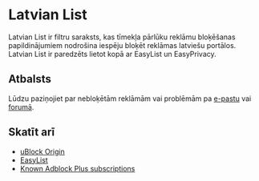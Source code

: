 # Latvian List

Latvian List ir filtru saraksts, kas tīmekļa pārlūku reklāmu bloķēšanas papildinājumiem nodrošina iespēju bloķēt reklāmas latviešu portālos. Latvian List ir paredzēts lietot kopā ar EasyList un EasyPrivacy.

## Atbalsts
Lūdzu paziņojiet par nebloķētām reklāmām vai problēmām pa [e-pastu](mailto://latvian-list@googlegroups.com) vai [forumā](https://forums.lanik.us/viewforum.php?f=99 "Latvian List - EasyList Forum").

## Skatīt arī
 * [uBlock Origin](https://github.com/gorhill/uBlock)
 * [EasyList](https://easylist.github.io/)
 * [Known Adblock Plus subscriptions](https://adblockplus.org/subscriptions)
